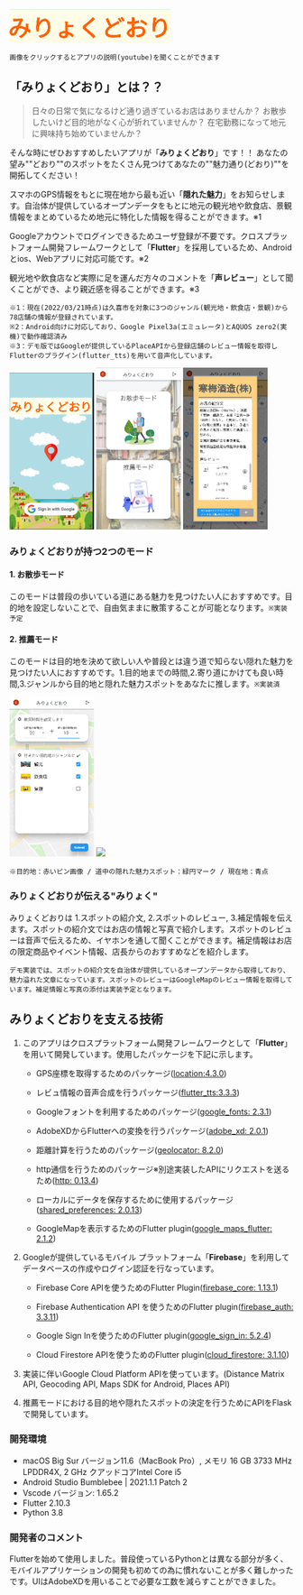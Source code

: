 [![アプリタイトル](./image/アプリロゴ.png)](https://youtu.be/KuQwmeWf6hQ)

``画像をクリックするとアプリの説明(youtube)を聞くことができます``

## 「**みりょくどおり**」とは？？

>日々の日常で気になるけど通り過ぎているお店はありませんか？
>お散歩したいけど目的地がなく心が折れていませんか？
>在宅勤務になって地元に興味持ち始めていませんか？

そんな時にぜひおすすめしたいアプリが「**みりょくどおり**」です！！
あなたの望み""どおり""のスポットをたくさん見つけてあなたの""魅力通り(どおり)""を開拓してください！

スマホのGPS情報をもとに現在地から最も近い「**隠れた魅力**」をお知らせします。自治体が提供しているオープンデータをもとに地元の観光地や飲食店、景観情報をまとめているため地元に特化した情報を得ることができます。※1


Googleアカウントでログインできるためユーザ登録が不要です。クロスプラットフォーム開発フレームワークとして「**Flutter**」を採用しているため、Androidとios、Webアプリに対応可能です。※2

観光地や飲食店など実際に足を運んだ方々のコメントを「**声レビュー**」として聞くことができ、より親近感を得ることができます。※3

```
※1：現在(2022/03/21時点)は久喜市を対象に3つのジャンル(観光地・飲食店・景観)から78店舗の情報が登録されています。
※2：Android向けに対応しており、Google Pixel3a(エミュレータ)とAQUOS zero2(実機)で動作確認済み
※3：デモ版ではGoogleが提供しているPlaceAPIから登録店舗のレビュー情報を取得しFlutterのプラグイン(flutter_tts)を用いて音声化しています。
```

<img src="/image/タイトル画面.png" width="150px"> <img src="/image/モード選択画面.png" width="150px"> <img src="/image/レビュ画面.png" width="150px">

### **みりょくどおり**が持つ2つのモード

#### 1. お散歩モード

このモードは普段の歩いている道にある魅力を見つけたい人におすすめです。目的地を設定しないことで、自由気ままに散策することが可能となります。``※実装予定``

#### 2. 推薦モード

このモードは目的地を決めて欲しい人や普段とは違う道で知らない隠れた魅力を見つけたい人におすすめです。1.目的地までの時間,2.寄り道にかけても良い時間,3.ジャンルから目的地と隠れた魅力スポットをあなたに推します。``※実装済``

<img src="/image/推薦モードの入力画面.png" width="150px"> <img src="/image/推薦モードのマップ画面.png" width="150px">

``※目的地：赤いピン画像 / 道中の隠れた魅力スポット：緑円マーク / 現在地：青点``

### **みりょくどおり**が伝える"**みりょく**"

みりょくどおりは 1.スポットの紹介文, 2.スポットのレビュー, 3.補足情報を伝えます。スポットの紹介文ではお店の情報と写真で紹介します。スポットのレビューは音声で伝えるため、イヤホンを通して聞くことができます。補足情報はお店の限定商品やイベント情報、店長からのおすすめなどを紹介します。

``
デモ実装では、スポットの紹介文を自治体が提供しているオープンデータから取得しており、魅力溢れた文章になっています。スポットのレビューはGoogleMapのレビュー情報を取得しています。補足情報と写真の添付は実装予定となります。
``

## **みりょくどおり**を支える技術

1. このアプリはクロスプラットフォーム開発フレームワークとして「**Flutter**」を用いて開発しています。使用したパッケージを下記に示します。

   - GPS座標を取得するためのパッケージ([location:4.3.0](https://pub.dev/packages/location))

   - レビュ情報の音声合成を行うパッケージ([flutter_tts:3.3.3](https://pub.dev/packages/flutter_tts))

   - Googleフォントを利用するためのパッケージ([google_fonts: 2.3.1](https://pub.dev/packages/google_fonts))

   - AdobeXDからFlutterへの変換を行うパッケージ([adobe_xd: 2.0.1](https://pub.dev/packages/adobe_xd))

   - 距離計算を行うためのパッケージ([geolocator: 8.2.0](https://pub.dev/packages/geolocator))

   - http通信を行うためのパッケージ※別途実装したAPIにリクエストを送るため([http: 0.13.4](https://pub.dev/packages/http))

   - ローカルにデータを保存するために使用するパッケージ([shared_preferences: 2.0.13](https://pub.dev/packages/shared_preferences))

   - GoogleMapを表示するためのFlutter plugin([google_maps_flutter: 2.1.2](https://pub.dev/packages/google_maps_flutter))

2. Googleが提供しているモバイル プラットフォーム「**Firebase**」を利用してデータベースの作成やログイン認証を行なっています。

   - Firebase Core APIを使うためのFlutter Plugin([firebase_core: 1.13.1](https://pub.dev/packages/firebase_core))

   - Firebase Authentication API を使うためのFlutter plugin([firebase_auth: 3.3.11](https://pub.dev/packages/firebase_auth))

   - Google Sign Inを使うためのFlutter plugin([google_sign_in: 5.2.4](https://pub.dev/packages/google_sign_in))

   - Cloud Firestore APIを使うためのFlutter plugin([cloud_firestore: 3.1.10](https://pub.dev/packages/cloud_firestore))

3. 実装に伴いGoogle Cloud Platform APIを使っています。(Distance Matrix API, Geocoding API, Maps SDK for Android, Places API)

4. 推薦モードにおける目的地や隠れたスポットの決定を行うためにAPIをFlaskで開発しています。

### 開発環境

- macOS Big Sur バージョン11.6（MacBook Pro）, メモリ 16 GB 3733 MHz LPDDR4X, 2 GHz クアッドコアIntel Core i5
- Android Studio Bumblebee | 2021.1.1 Patch 2
- Vscode バージョン: 1.65.2
- Flutter 2.10.3
- Python 3.8

### 開発者のコメント

Flutterを始めて使用しました。普段使っているPythonとは異なる部分が多く、モバイルアプリケーションの開発も初めての為に慣れないことが多く難しかったです。UIはAdobeXDを用いることで必要な工数を減らすことができました。